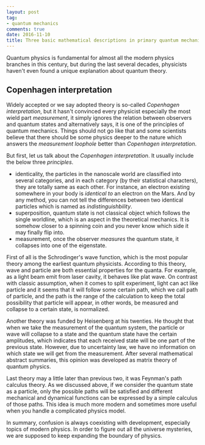 ```yaml
---
layout: post
tag: 
- quantum mechanics
comments: true
date: 2016-11-10
title: Three basic mathematical descriptions in primary quantum mechanics
---
```


Quantum physics is fundamental for almost all the modern physics branches in this century, but during the last several decades, physicists haven't even found a unique explanation about quantum theory.

## Copenhagen interpretation
Widely accepted or we say adopted theory is so-called *Copenhagen interpretation*, but it hasn't convinced every physicist especially the most wield part *measurement*, it simply ignores the relation between observers and quantum states and alternatively says, it is one of the principles of quantum mechanics. Things should not go like that and some scientists believe that there should be some physics deeper to the nature which answers the *measurement loophole* better than *Copenhagen interpretation*.

But first, let us talk about the *Copenhagen interpretation*. It usually include the below three *principles*.

- identicality, the particles in the nanoscale world are classified into several categories, and in each category (by their statistical characters), they are totally same as each other. For instance, an electron existing somewhere in your body is *identical to* an electron on the Mars. And by any method, you can not tell the differences between two identical particles which is named as *indistinguishbility*.
- superposition, quantum state is not classical object which follows the single worldline, which is an aspect in the theoretical mechanics. It is somehow closer to a spinning coin and you never know which side it may finally flip into.
- measurement, once the observer *measures* the quantum state, it collapses into one of the eigenstate.

First of all is the Schrodinger's wave function, which is the most popular theory among the earliest quantum physicists. 
According to this theory, wave and particle are both essential properties for the quanta. For example, as a light beam emit from laser cavity, it behaves like plat wave. On contrast with classic assumption, when it comes to split experiment, light can act like particle and it seems that it will follow some certain path, which we call path of particle, and the path is the range of the calculation to keep the total possibility that particle will appear, in other words, be measured and collapse to a certain state, is normalized.

Another theory was funded by Heisenberg at his twenties. He thought that when we take the measurement of the quantum system, the particle or wave will collapse to a state and the quantum state have the certain amplitudes, which indicates that each received state will be one part of the previous state. However, due to uncertainty law, we have no information on which state we will get from the measurement. After several mathematical abstract summaries, this opinion was developed as matrix theory of quantum physics.

Last theory may a little later than previous two, it was Feynman's path calculus theory. As we discussed above, if we consider the quantum state as a particle, only the possible paths will be satisfied and different mechanical and dynamical functions can be expressed by a simple calculus of those paths. This idea is much more modern and sometimes more useful when you handle a complicated physics model.

In summary, confusion is always coexisting with development, especially topics of modern physics. In order to figure out all the universe mysteries, we are supposed to keep expanding the boundary of physics.